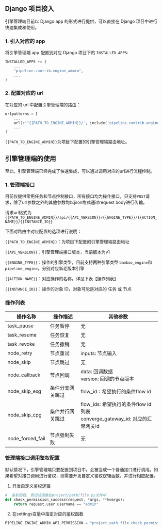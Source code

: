 ## Django 项目接入

引擎管理端目前以 Django app 的形式进行提供，可以直接在 Django 项目中进行快速集成和使用。

### 1. 引入对应的 app

将引擎管理端 app 配置到对应 Django 项目下的 `INSTALLED_APPS`:

```python
INSTALLED_APPS += (
    ...
    "pipeline.contrib.engine_admin",
    ...
)
```

### 2. 配置对应的 url

在对应的 url 中配置引擎管理端的路由：

```python
urlpatterns = [
    ...
    url(r'^{{PATH_TO_ENGINE_ADMIN}}/', include('pipeline.contrib.engine_admin.urls')),
    ...
]
```

`{{PATH_TO_ENGINE_ADMIN}}`为项目下配置的引擎管理端路由地址。

## 引擎管理端的使用

至此，引擎管理端已经完成了快速集成，可以通过调用对应的url进行流程控制。

### 1. 管理端接口

目前仅提供常用任务和节点控制接口，所有接口均为操作接口，只支持`POST`请求，除了url参数之外的其他参数均以json格式通过request body进行传输。

请求url格式为 `{{PATH_TO_ENGINE_ADMIN}}/api/{{API_VERSION}}/{{ENGINE_TYPE}}/{{ACTION_NAME}}/{{INSTANCE_ID}}`

下面对路由中对应配置的选项进行说明：

`{{PATH_TO_ENGINE_ADMIN}}`：为项目下配置的引擎管理端路由地址

`{{API_VERSION}}`：引擎管理端接口版本，当前版本为v1

`{{ENGINE_TYPE}}`：操作的引擎类型，目前支持两种引擎类型 `bamboo_engine`和`pipeline_engine`，分别对应新老版本引擎

`{{ACTION_NAME}}`：对应操作的名称，详见下表【操作列表】

`{{INSTANCE_ID}}`：操作的对象 ID，对象可能是对应的 任务 或 节点

### 操作列表

| 操作名称             | 操作描述     | 其他参数                                                           |
| ---------------- | -------- | -------------------------------------------------------------- |
| task_pause       | 任务暂停     | 无                                                              |
| task_resume      | 任务恢复     | 无                                                              |
| task_revoke      | 任务撤销     | 无                                                              |
| node_retry       | 节点重试     | inputs: 节点输入                                                   |
| node_skip        | 节点跳过     | 无                                                              |
| node_callback    | 节点回调     | data: 回调数据<br/>version: 回调的节点版本                                |
| node_skip_exg    | 条件分支网关跳过 | flow_id：希望执行的条件flow id                                         |
| node_skip_cpg    | 条件并行网关跳过 | flow_ids: 希望执行的条件flow id列表 <br/>converge_gateway_id: 对应的汇聚网关id |
| node_forced_fail | 节点强制失败   | 无                                                              |

### 管理端接口调用鉴权配置

默认情况下，引擎管理端只要配置到项目中，会被当成一个普通接口进行调用。如果希望对接口调用进行鉴权，则需要开发自定义鉴权逻辑函数，并进行相应配置。

1. 开发自定义鉴权逻辑

```python
#  鉴权函数, 假设该函数在project/path/file.py文件中
def check_permission_success(request, *args, **kwargs):
    return request.user.username == "admin"
```

2. 在settings变量中指定对应的鉴权函数

```python
PIPELINE_ENGINE_ADMIN_API_PERMISSION = "project.path.file.check_permission_success"
```

